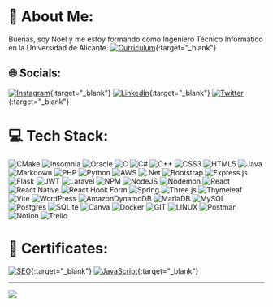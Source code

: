 # 💫 About Me:
Buenas, soy Noel y me estoy formando como Ingeniero Técnico Informático en la Universidad de Alicante. [![Curriculum](https://img.shields.io/badge/Curriculum-%234EA94B.svg)](https://drive.google.com/file/d/1Mz5h1oC2UuImWptbdZLIhZNXTLaMvq8q/view?usp=sharing){:target="_blank"}


## 🌐 Socials:
[![Instagram](https://img.shields.io/badge/Instagram-%23E4405F.svg?logo=Instagram&logoColor=white)](https://instagram.com/noelmartinnez){:target="_blank"} [![LinkedIn](https://img.shields.io/badge/LinkedIn-%230077B5.svg?logo=linkedin&logoColor=white)](https://linkedin.com/in/noel-martinez-5a6703230){:target="_blank"} [![Twitter](https://img.shields.io/badge/Twitter-%231DA1F2.svg?logo=Twitter&logoColor=white)](https://twitter.com/noelmartinnez){:target="_blank"} 


# 💻 Tech Stack:
![CMake](https://img.shields.io/badge/CMake-%23008FBA.svg?style=for-the-badge&logo=cmake&logoColor=white) ![Insomnia](https://img.shields.io/badge/Insomnia-black?style=for-the-badge&logo=insomnia&logoColor=5849BE) ![Oracle](https://img.shields.io/badge/Oracle-F80000?style=for-the-badge&logo=oracle&logoColor=white) ![C](https://img.shields.io/badge/c-%2300599C.svg?style=for-the-badge&logo=c&logoColor=white) ![C#](https://img.shields.io/badge/c%23-%23239120.svg?style=for-the-badge&logo=c-sharp&logoColor=white) ![C++](https://img.shields.io/badge/c++-%2300599C.svg?style=for-the-badge&logo=c%2B%2B&logoColor=white) ![CSS3](https://img.shields.io/badge/css3-%231572B6.svg?style=for-the-badge&logo=css3&logoColor=white) ![HTML5](https://img.shields.io/badge/html5-%23E34F26.svg?style=for-the-badge&logo=html5&logoColor=white) ![Java](https://img.shields.io/badge/java-%23ED8B00.svg?style=for-the-badge&logo=openjdk&logoColor=white) ![Markdown](https://img.shields.io/badge/markdown-%23000000.svg?style=for-the-badge&logo=markdown&logoColor=white) ![PHP](https://img.shields.io/badge/php-%23777BB4.svg?style=for-the-badge&logo=php&logoColor=white) ![Python](https://img.shields.io/badge/python-3670A0?style=for-the-badge&logo=python&logoColor=ffdd54) ![AWS](https://img.shields.io/badge/AWS-%23FF9900.svg?style=for-the-badge&logo=amazon-aws&logoColor=white) ![.Net](https://img.shields.io/badge/.NET-5C2D91?style=for-the-badge&logo=.net&logoColor=white) ![Bootstrap](https://img.shields.io/badge/bootstrap-%238511FA.svg?style=for-the-badge&logo=bootstrap&logoColor=white) ![Express.js](https://img.shields.io/badge/express.js-%23404d59.svg?style=for-the-badge&logo=express&logoColor=%2361DAFB) ![Flask](https://img.shields.io/badge/flask-%23000.svg?style=for-the-badge&logo=flask&logoColor=white) ![JWT](https://img.shields.io/badge/JWT-black?style=for-the-badge&logo=JSON%20web%20tokens) ![Laravel](https://img.shields.io/badge/laravel-%23FF2D20.svg?style=for-the-badge&logo=laravel&logoColor=white) ![NPM](https://img.shields.io/badge/NPM-%23CB3837.svg?style=for-the-badge&logo=npm&logoColor=white) ![NodeJS](https://img.shields.io/badge/node.js-6DA55F?style=for-the-badge&logo=node.js&logoColor=white) ![Nodemon](https://img.shields.io/badge/NODEMON-%23323330.svg?style=for-the-badge&logo=nodemon&logoColor=%BBDEAD) ![React](https://img.shields.io/badge/react-%2320232a.svg?style=for-the-badge&logo=react&logoColor=%2361DAFB) ![React Native](https://img.shields.io/badge/react_native-%2320232a.svg?style=for-the-badge&logo=react&logoColor=%2361DAFB) ![React Hook Form](https://img.shields.io/badge/React%20Hook%20Form-%23EC5990.svg?style=for-the-badge&logo=reacthookform&logoColor=white) ![Spring](https://img.shields.io/badge/spring-%236DB33F.svg?style=for-the-badge&logo=spring&logoColor=white) ![Three js](https://img.shields.io/badge/threejs-black?style=for-the-badge&logo=three.js&logoColor=white) ![Thymeleaf](https://img.shields.io/badge/Thymeleaf-%23005C0F.svg?style=for-the-badge&logo=Thymeleaf&logoColor=white) ![Vite](https://img.shields.io/badge/vite-%23646CFF.svg?style=for-the-badge&logo=vite&logoColor=white) ![WordPress](https://img.shields.io/badge/WordPress-%23117AC9.svg?style=for-the-badge&logo=WordPress&logoColor=white) ![AmazonDynamoDB](https://img.shields.io/badge/Amazon%20DynamoDB-4053D6?style=for-the-badge&logo=Amazon%20DynamoDB&logoColor=white) ![MariaDB](https://img.shields.io/badge/MariaDB-003545?style=for-the-badge&logo=mariadb&logoColor=white) ![MySQL](https://img.shields.io/badge/mysql-%2300000f.svg?style=for-the-badge&logo=mysql&logoColor=white) ![Postgres](https://img.shields.io/badge/postgres-%23316192.svg?style=for-the-badge&logo=postgresql&logoColor=white) ![SQLite](https://img.shields.io/badge/sqlite-%2307405e.svg?style=for-the-badge&logo=sqlite&logoColor=white) ![Canva](https://img.shields.io/badge/Canva-%2300C4CC.svg?style=for-the-badge&logo=Canva&logoColor=white) ![Docker](https://img.shields.io/badge/docker-%230db7ed.svg?style=for-the-badge&logo=docker&logoColor=white) ![GIT](https://img.shields.io/badge/Git-fc6d26?style=for-the-badge&logo=git&logoColor=white) ![LINUX](https://img.shields.io/badge/Linux-FCC624?style=for-the-badge&logo=linux&logoColor=black) ![Postman](https://img.shields.io/badge/Postman-FF6C37?style=for-the-badge&logo=postman&logoColor=white) ![Notion](https://img.shields.io/badge/Notion-%23000000.svg?style=for-the-badge&logo=notion&logoColor=white) ![Trello](https://img.shields.io/badge/Trello-%23026AA7.svg?style=for-the-badge&logo=Trello&logoColor=white)


# 📄 Certificates:
[![SEO](https://img.shields.io/badge/SEO-%234EA94B.svg)](https://drive.google.com/file/d/1CrLxogiIgwwyfJIJra0Ox_7yqM7Jorux/view?usp=sharing){:target="_blank"} [![JavaScript](https://img.shields.io/badge/JavaScript-%234EA94B.svg)](https://drive.google.com/file/d/1ToVp3kXaBW32h7LiACkwTNXomqq5mf3E/view?usp=sharing){:target="_blank"} 

---
[![](https://visitcount.itsvg.in/api?id=noelmartinnez&icon=1&color=3)](https://visitcount.itsvg.in)

<!-- Proudly created with GPRM ( https://gprm.itsvg.in ) -->
